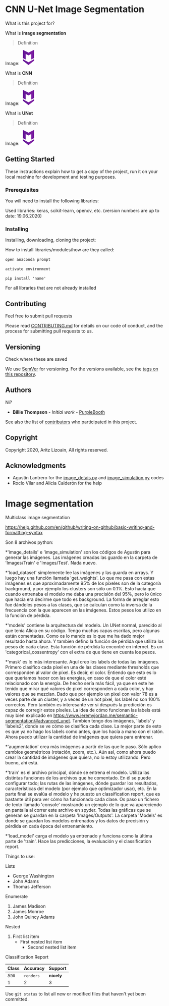 # CNN U-Net Image Segmentation

What is this project for?

What is **image segmentation**
>Definition

Image: 
![alt text](https://github.com/adam-p/markdown-here/raw/master/src/common/images/icon48.png "Logo Title Text 1")

What is **CNN**
>Definition

Image: 
![alt text](https://github.com/adam-p/markdown-here/raw/master/src/common/images/icon48.png "Logo Title Text 1")

What is **UNet**
>Definition

Image: 
![alt text](https://github.com/adam-p/markdown-here/raw/master/src/common/images/icon48.png "Logo Title Text 1")

## Getting Started

These instructions explain how to get a copy of the project, run it on your local machine for development and testing purposes.

### Prerequisites

You will need to install the following libraries:

Used libraries: keras, scikit-learn, opencv, etc. (version numbers are up to date: 19.06.2020)

### Installing

Installing, downloading, cloning the project:

How to install libraries/modules/how are they called:

```
open anaconda prompt
```

```
activate environment
```

```
pip install 'name'
```

For all libraries that are not already installed






## Contributing

Feel free to submit pull requests

Please read [CONTRIBUTING.md](https://github.com/aritzLizoain/Image-segmentation/blob/master/CONTRIBUTING.md) for details on our code of conduct, and the process for submitting pull requests to us.

## Versioning

Check where these are saved

We use [SemVer](http://semver.org/) for versioning. For the versions available, see the [tags on this repository](https://github.com/your/project/tags). 

## Authors

Ni?

* **Billie Thompson** - *Initial work* - [PurpleBooth](https://github.com/PurpleBooth)

See also the list of [contributors](https://github.com/your/project/contributors) who participated in this project.

## Copyright

Copyright 2020, Aritz Lizoain, All rights reserved.

## Acknowledgments

* Agustín Lantrero for the [image_detais.py](https://correct) and [image_simulation.py](https://correct) codes
* Rocío Vilar and Alicia Calderón for the help 



# Image segmentation
Multiclass image segmentation

https://help.github.com/en/github/writing-on-github/basic-writing-and-formatting-syntax

Son 8 archivos python:

*'image_details' e 'image_simulation' son los códigos de Agustín para generar las imágenes. Las imágenes creadas las guardo en la carpeta de 'Images/Train' e 'Images/Test'. Nada nuevo.

*'load_dataset' simplemente lee las imágenes y las guarda en arrays. Y luego hay una función llamada 'get_weights'. Lo que me pasa con estas imágenes es que aproximadamente 95% de los píxeles son de la categoría background, y por ejemplo los clusters son sólo un 0.1%. Esto hacía que cuando entrenaba el modelo me daba una precisión del 95%, pero lo único que hacía era decirme que todo es background. La forma de arreglar esto fue dándoles pesos a las clases, que se calculan como la inversa de la frecuencia con la que aparecen en las imágenes. Estos pesos los utilizo en la función de pérdida.
    
*'models' contiene la arquitectura del modelo. Un UNet normal, parecido al que tenía Alicia en su código. Tengo muchas capas escritas, pero algunas están comentadas. Como os lo mando es lo que me ha dado mejor resultado hasta ahora. Y tambien defino la función de pérdida que utiliza los pesos de cada clase. Esta función de pérdida la encontré en internet. Es un 'categorical_cossentropy' con el extra de que tiene en cuenta los pesos.
    
*'mask' es lo más interesante. Aquí creo los labels de todas las imágenes. Primero clasifico cada píxel en una de las clases mediante thresholds que corresponden al valor de píxel. Es decir, el color. Entiendo que esto es lo que queríamos hacer con las energías, en caso de que el color esté relacionado con la energía. De hecho sería más fácil, ya que en este he tenido que mirar qué valores de pixel corresponden a cada color, y hay valores que se mezclan. Dado que por ejemplo un pixel con valor 78 es a veces parte de un cluster, y a veces de un hot pixel, los label no son 100% correctos. Pero también es interesante ver si después la predicción es capaz de corregir estos píxeles. La idea de cómo funcionan las labels está muy bien explicado en https://www.jeremyjordan.me/semantic-segmentation/#advanced_unet. Tambien tengo dos imágenes, 'labels' y 'labels2', donde se ve cómo se clasifica cada clase. La mejor parte de esto es que ya no hago los labels como antes, que los hacía a mano con el ratón. Ahora puedo utilizar la cantidad de imágenes que quiera para entrenar.
    
*'augmentation' crea más imágenes a partir de las que le paso. Sólo aplico cambios geométricos (rotación, zoom, etc.). Aún así, como ahora puedo crear la cantidad de imágenes que quiera, no lo estoy utilizando. Pero bueno, ahí está.

*'train' es el archivo principal, dónde se entrena el modelo. Utiliza las distintas funciones de los archivos que he comentado. En él se puede configurar todo; las rutas de las imágenes, dónde guardar los resultados, características del modelo (por ejemplo que optimizador usar), etc. En la parte final se evalúa el modelo y he puesto un classification report, que es bastante útil para ver cómo ha funcionado cada clase. Os paso un fichero de texto llamado 'console' mostrando un ejemplo de lo que va apareciendo en pantalla al correr este archivo en spyder. Todas las gráficas que se generan se guardan en la carpeta 'Images/Outputs'. La carpeta 'Models' es donde se guardan los modelos entrenados y los datos de precisión y pérdida en cada época del entrenamiento.

*'load_model' carga el modelo ya entrenado y funciona como la última parte de 'train'. Hace las predicciones, la evaluación y el classification report. 




Things to use:

Lists
- George Washington
- John Adams
- Thomas Jefferson

Enumerate
1. James Madison
2. James Monroe
3. John Quincy Adams

Nested
1. First list item
   - First nested list item
     - Second nested list item
     
Classification Report

Class| Accuracy| Support
--- | --- | ---
*Still* | `renders` | **nicely**
1 | 2 | 3

Use `git status` to list all new or modified files that haven't yet been committed.